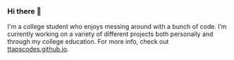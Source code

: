 ### Hi there 👋

I'm a college student who enjoys messing around with a bunch of code.
I’m currently working on a variety of different projects both personally and through my college education.
For more info, check out [ttapscodes.github.io](https://tapscodes.github.io).
